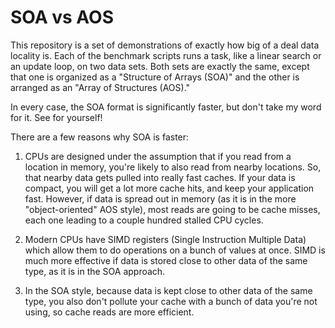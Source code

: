 # SOA vs AOS

This repository is a set of demonstrations of exactly how big of a deal data locality is. Each of the benchmark scripts runs a task, like a linear search or an update loop, on two data sets. Both sets are exactly the same, except that one is organized as a "Structure of Arrays (SOA)" and the other is arranged as an "Array of Structures (AOS)."

In every case, the SOA format is significantly faster, but don't take my word for it. See for yourself!

There are a few reasons why SOA is faster:

1. CPUs are designed under the assumption that if you read from a location in memory, you're likely to also read from nearby locations. So, that nearby data gets pulled into really fast caches. If your data is compact, you will get a lot more cache hits, and keep your application fast. However, if data is spread out in memory (as it is in the more "object-oriented" AOS style), most reads are going to be cache misses, each one leading to a couple hundred stalled CPU cycles.

2. Modern CPUs have SIMD registers (Single Instruction Multiple Data) which allow them to do operations on a bunch of values at once. SIMD is much more effective if data is stored close to other data of the same type, as it is in the SOA approach.

3. In the SOA style, because data is kept close to other data of the same type, you also don't pollute your cache with a bunch of data you're not using, so cache reads are more efficient.